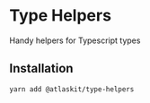 # Type Helpers

Handy helpers for Typescript types

## Installation

```sh
yarn add @atlaskit/type-helpers
```
